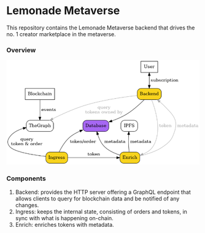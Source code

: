 # Lemonade Metaverse

This repository contains the Lemonade Metaverse backend that drives the no. 1 creator marketplace in the metaverse.

### Overview

![Overview](docs/graph.png)

### Components

1. Backend: provides the HTTP server offering a GraphQL endpoint that allows clients to query for blockchain data and be notified of any changes.
2. Ingress: keeps the internal state, consisting of orders and tokens, in sync with what is happening on-chain.
3. Enrich: enriches tokens with metadata.
